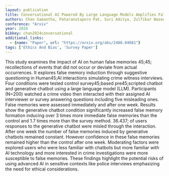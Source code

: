 ```yaml
---
layout: publication
title: Conversational AI Powered By Large Language Models Amplifies False Memories In Witness Interviews
authors: Chan Samantha, Pataranutaporn Pat, Suri Aditya, Zulfikar Wazeer, Maes Pattie, Loftus Elizabeth F.
conference: "Arxiv"
year: 2024
bibkey: chan2024conversational
additional_links:
  - {name: "Paper", url: "https://arxiv.org/abs/2408.04681"}
tags: ['Ethics And Bias', 'Survey Paper']
---
```

This study examines the impact of AI on human false memories 45;45; recollections of events that did not occur or deviate from actual occurrences. It explores false memory induction through suggestive questioning in Human45;AI interactions simulating crime witness interviews. Four conditions were tested control survey45;based pre45;scripted chatbot and generative chatbot using a large language model (LLM). Participants (N=200) watched a crime video then interacted with their assigned AI interviewer or survey answering questions including five misleading ones. False memories were assessed immediately and after one week. Results show the generative chatbot condition significantly increased false memory formation inducing over 3 times more immediate false memories than the control and 1.7 times more than the survey method. 36.437; of users responses to the generative chatbot were misled through the interaction. After one week the number of false memories induced by generative chatbots remained constant. However confidence in these false memories remained higher than the control after one week. Moderating factors were explored users who were less familiar with chatbots but more familiar with AI technology and more interested in crime investigations were more susceptible to false memories. These findings highlight the potential risks of using advanced AI in sensitive contexts like police interviews emphasizing the need for ethical considerations.
